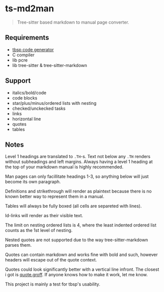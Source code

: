 # ts-md2man
> Tree-sitter based markdown to manual page converter.

## Requirements
* [tbsp code generator](https://github.com/agvxov/tbsp)
* C compiler
* lib pcre
* lib tree-sitter & tree-sitter-markdown

## Support
* italics/bold/code
* code blocks
* star/plus/minus/ordered lists with nesting
* checked/unckecked tasks
* links
* horizontal line
* quotes
* tables

## Notes
Level 1 headings are translated to `.TH`-s.
Text not below any `.TH` renders without subheadings and left margins.
Always having a level 1 heading at the top of your markdown manual is highly recommended.

Man pages can only facillitate headings 1-3,
so anything below will just become its own paragraph.

Definitions and strikethrough will render as plaintext
because there is no known better way to represent them in a manual.

Tables will always be fully boxed (all cells are separeted with lines).

Id-links will render as their visible text.

The limit on nesting ordered lists is 4,
where the least indented ordered list counts as the 1st level of nesting.

Nested quotes are not supported due to the way tree-sitter-markdown parses them.

Quotes can contain markdown and works fine with bold and such,
however headers will escape out of the quote context.

Quotes could look significantly better with a vertical line infront.
The closest i got is [quote.groff](tool/quote.groff).
If anyone knows how to make it work, let me know.

This project is mainly a test for tbsp's usability.
